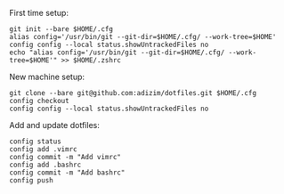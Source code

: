 First time setup:
```
git init --bare $HOME/.cfg
alias config='/usr/bin/git --git-dir=$HOME/.cfg/ --work-tree=$HOME'
config config --local status.showUntrackedFiles no
echo "alias config='/usr/bin/git --git-dir=$HOME/.cfg/ --work-tree=$HOME'" >> $HOME/.zshrc
```

New machine setup:
```
git clone --bare git@github.com:adizim/dotfiles.git $HOME/.cfg
config checkout
config config --local status.showUntrackedFiles no
```

Add and update dotfiles:
```
config status
config add .vimrc
config commit -m "Add vimrc"
config add .bashrc
config commit -m "Add bashrc"
config push
```
